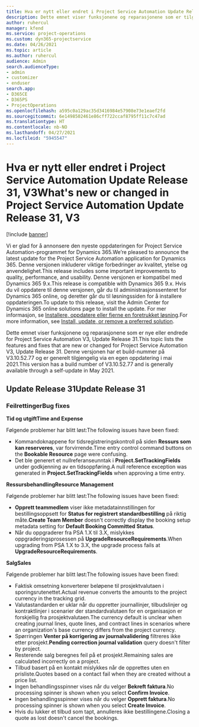 ```yaml
---
title: Hva er nytt eller endret i Project Service Automation Update Release 31, V3
description: Dette emnet viser funksjonene og reparasjonene som er tilgjengelig i Project Service Automation Update Release 31, V3.
author: ruhercul
manager: kfend
ms.service: project-operations
ms.custom: dyn365-projectservice
ms.date: 04/26/2021
ms.topic: article
ms.author: ruhercul
audience: Admin
search.audienceType:
- admin
- customizer
- enduser
search.app:
- D365CE
- D365PS
- ProjectOperations
ms.openlocfilehash: a595c0a129ac35d3416984e57908e73e1eaef2fd
ms.sourcegitcommit: 6e1498502461e86cff722ccaf8795ff11c7c47ad
ms.translationtype: HT
ms.contentlocale: nb-NO
ms.lasthandoff: 04/27/2021
ms.locfileid: "5945547"
---
```

# <a name="whats-new-or-changed-in-project-service-automation-update-release-31-v3"></a><span data-ttu-id="48234-103">Hva er nytt eller endret i Project Service Automation Update Release 31, V3</span><span class="sxs-lookup"><span data-stu-id="48234-103">What's new or changed in Project Service Automation Update Release 31, V3</span></span>

[!include [banner](../includes/psa-now-project-operations.md)]

<span data-ttu-id="48234-104">Vi er glad for å annonsere den nyeste oppdateringen for Project Service Automation-programmet for Dynamics 365.</span><span class="sxs-lookup"><span data-stu-id="48234-104">We’re pleased to announce the latest update for the Project Service Automation application for Dynamics 365.</span></span> <span data-ttu-id="48234-105">Denne versjonen inkluderer viktige forbedringer av kvalitet, ytelse og anvendelighet.</span><span class="sxs-lookup"><span data-stu-id="48234-105">This release includes some important improvements to quality, performance, and usability.</span></span> <span data-ttu-id="48234-106">Denne versjonen er kompatibel med Dynamics 365 9.x.</span><span class="sxs-lookup"><span data-stu-id="48234-106">This release is compatible with Dynamics 365 9.x.</span></span> <span data-ttu-id="48234-107">Hvis du vil oppdatere til denne versjonen, går du til administrasjonssenteret for Dynamics 365 online, og deretter går du til løsningssiden for å installere oppdateringen.</span><span class="sxs-lookup"><span data-stu-id="48234-107">To update to this release, visit the Admin Center for Dynamics 365 online solutions page to install the update.</span></span> <span data-ttu-id="48234-108">For mer informasjon, se [Installere, oppdatere eller fjerne en foretrukket løsning](/power-platform/admin/install-remove-preferred-solution).</span><span class="sxs-lookup"><span data-stu-id="48234-108">For more information, see [Install, update, or remove a preferred solution](/power-platform/admin/install-remove-preferred-solution).</span></span>

<span data-ttu-id="48234-109">Dette emnet viser funksjonene og reparasjonene som er nye eller endrede for Project Service Automation V3, Update Release 31.</span><span class="sxs-lookup"><span data-stu-id="48234-109">This topic lists the features and fixes that are new or changed for Project Service Automation V3, Update Release 31.</span></span> <span data-ttu-id="48234-110">Denne versjonen har et build-nummer på V3.10.52.77 og er generelt tilgjengelig via en egen oppdatering i mai 2021.</span><span class="sxs-lookup"><span data-stu-id="48234-110">This version has a build number of V3.10.52.77 and is generally available through a self-update in May 2021.</span></span>

## <a name="update-release-31"></a><span data-ttu-id="48234-111">Update Release 31</span><span class="sxs-lookup"><span data-stu-id="48234-111">Update Release 31</span></span>

### <a name="bug-fixes"></a><span data-ttu-id="48234-112">Feilrettinger</span><span class="sxs-lookup"><span data-stu-id="48234-112">Bug fixes</span></span>

<span data-ttu-id="48234-113">**Tid og utgift**</span><span class="sxs-lookup"><span data-stu-id="48234-113">**Time and Expense**</span></span>

<span data-ttu-id="48234-114">Følgende problemer har blitt løst:</span><span class="sxs-lookup"><span data-stu-id="48234-114">The following issues have been fixed:</span></span>

- <span data-ttu-id="48234-115">Kommandoknappene for tidsregistreringskontroll på siden **Ressurs som kan reserveres**, var forvirrende.</span><span class="sxs-lookup"><span data-stu-id="48234-115">Time entry control command buttons on the **Bookable Resource** page were confusing.</span></span>
- <span data-ttu-id="48234-116">Det ble generert et nullreferanseunntak i **Project.SetTrackingFields** under godkjenning av en tidsoppføring.</span><span class="sxs-lookup"><span data-stu-id="48234-116">A null reference exception was generated in **Project.SetTrackingFields** when approving a time entry.</span></span>

<span data-ttu-id="48234-117">**Ressursbehandling**</span><span class="sxs-lookup"><span data-stu-id="48234-117">**Resource Management**</span></span>

<span data-ttu-id="48234-118">Følgende problemer har blitt løst:</span><span class="sxs-lookup"><span data-stu-id="48234-118">The following issues have been fixed:</span></span>

- <span data-ttu-id="48234-119">**Opprett teammedlem** viser ikke metadatainnstillingen for bestillingsoppsett for **Status for registrert standardbestilling** på riktig måte.</span><span class="sxs-lookup"><span data-stu-id="48234-119">**Create Team Member** doesn't correctly display the booking setup metadata setting for **Default Booking Committed Status**.</span></span>
- <span data-ttu-id="48234-120">Når du oppgraderer fra PSA 1.X til 3.X, mislykkes oppgraderingsprosessen på **UpgradeResourceRequirements**.</span><span class="sxs-lookup"><span data-stu-id="48234-120">When upgrading from PSA 1.X to 3.X, the upgrade process fails at **UpgradeResourceRequirements**.</span></span>


<span data-ttu-id="48234-121">**Salg**</span><span class="sxs-lookup"><span data-stu-id="48234-121">**Sales**</span></span>

<span data-ttu-id="48234-122">Følgende problemer har blitt løst:</span><span class="sxs-lookup"><span data-stu-id="48234-122">The following issues have been fixed:</span></span>

- <span data-ttu-id="48234-123">Faktisk omsetning konverterer beløpene til prosjektvalutaen i sporingsrutenettet.</span><span class="sxs-lookup"><span data-stu-id="48234-123">Actual revenue converts the amounts to the project currency in the tracking grid.</span></span>
- <span data-ttu-id="48234-124">Valutastandarden er uklar når du oppretter journallinjer, tilbudslinjer og kontraktlinjer i scenarier der standardvalutaen for en organisasjon er forskjellig fra prosjektvalutaen.</span><span class="sxs-lookup"><span data-stu-id="48234-124">The currency default is unclear when creating journal lines, quote lines, and contract lines in scenarios where an organization's base currency differs from the project currency.</span></span>
- <span data-ttu-id="48234-125">Spørringen **Venter på korrigering av journalvalidering** filtreres ikke etter prosjekt.</span><span class="sxs-lookup"><span data-stu-id="48234-125">**Pending correction journal validation** query doesn't filter by project.</span></span>
- <span data-ttu-id="48234-126">Resterende salg beregnes feil på et prosjekt.</span><span class="sxs-lookup"><span data-stu-id="48234-126">Remaining sales are calculated incorrectly on a project.</span></span>
- <span data-ttu-id="48234-127">Tilbud basert på en kontakt mislykkes når de opprettes uten en prisliste.</span><span class="sxs-lookup"><span data-stu-id="48234-127">Quotes based on a contact fail when they are created without a price list.</span></span>
- <span data-ttu-id="48234-128">Ingen behandlingsspinner vises når du velger **Bekreft faktura**.</span><span class="sxs-lookup"><span data-stu-id="48234-128">No processing spinner is shown when you select **Confirm Invoice**.</span></span>
- <span data-ttu-id="48234-129">Ingen behandlingsspinner vises når du velger **Opprett faktura**.</span><span class="sxs-lookup"><span data-stu-id="48234-129">No processing spinner is shown when you select **Create Invoice**.</span></span>
- <span data-ttu-id="48234-130">Hvis du lukker et tilbud som tapt, annulleres ikke bestillingene.</span><span class="sxs-lookup"><span data-stu-id="48234-130">Closing a quote as lost doesn't cancel the bookings.</span></span>







